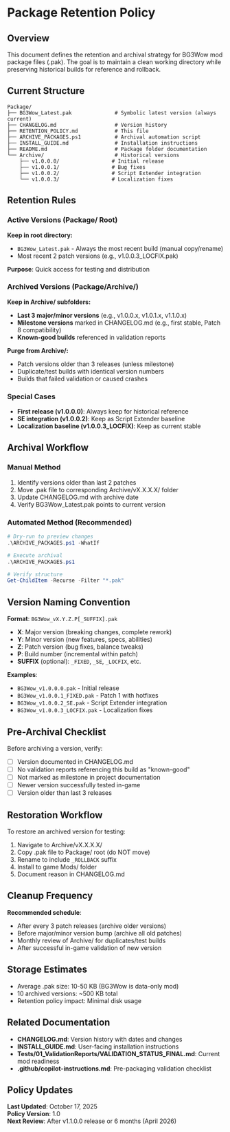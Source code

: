 # Package Retention Policy

## Overview

This document defines the retention and archival strategy for BG3Wow mod package files (.pak). The goal is to maintain a clean working directory while preserving historical builds for reference and rollback.

## Current Structure

```
Package/
├── BG3Wow_Latest.pak              # Symbolic latest version (always current)
├── CHANGELOG.md                   # Version history
├── RETENTION_POLICY.md            # This file
├── ARCHIVE_PACKAGES.ps1           # Archival automation script
├── INSTALL_GUIDE.md               # Installation instructions
├── README.md                      # Package folder documentation
└── Archive/                       # Historical versions
    ├── v1.0.0.0/                 # Initial release
    ├── v1.0.0.1/                 # Bug fixes
    ├── v1.0.0.2/                 # Script Extender integration
    └── v1.0.0.3/                 # Localization fixes
```

## Retention Rules

### Active Versions (Package/ Root)
**Keep in root directory:**
- `BG3Wow_Latest.pak` - Always the most recent build (manual copy/rename)
- Most recent 2 patch versions (e.g., v1.0.0.3_LOCFIX.pak)

**Purpose**: Quick access for testing and distribution

### Archived Versions (Package/Archive/)
**Keep in Archive/ subfolders:**
- **Last 3 major/minor versions** (e.g., v1.0.0.x, v1.0.1.x, v1.1.0.x)
- **Milestone versions** marked in CHANGELOG.md (e.g., first stable, Patch 8 compatibility)
- **Known-good builds** referenced in validation reports

**Purge from Archive/:**
- Patch versions older than 3 releases (unless milestone)
- Duplicate/test builds with identical version numbers
- Builds that failed validation or caused crashes

### Special Cases
- **First release (v1.0.0.0)**: Always keep for historical reference
- **SE integration (v1.0.0.2)**: Keep as Script Extender baseline
- **Localization baseline (v1.0.0.3_LOCFIX)**: Keep as current stable

## Archival Workflow

### Manual Method
1. Identify versions older than last 2 patches
2. Move .pak file to corresponding Archive/vX.X.X.X/ folder
3. Update CHANGELOG.md with archive date
4. Verify BG3Wow_Latest.pak points to current version

### Automated Method (Recommended)
```powershell
# Dry-run to preview changes
.\ARCHIVE_PACKAGES.ps1 -WhatIf

# Execute archival
.\ARCHIVE_PACKAGES.ps1

# Verify structure
Get-ChildItem -Recurse -Filter "*.pak"
```

## Version Naming Convention

**Format**: `BG3Wow_vX.Y.Z.P[_SUFFIX].pak`

- **X**: Major version (breaking changes, complete rework)
- **Y**: Minor version (new features, specs, abilities)
- **Z**: Patch version (bug fixes, balance tweaks)
- **P**: Build number (incremental within patch)
- **SUFFIX** (optional): `_FIXED`, `_SE`, `_LOCFIX`, etc.

**Examples**:
- `BG3Wow_v1.0.0.0.pak` - Initial release
- `BG3Wow_v1.0.0.1_FIXED.pak` - Patch 1 with hotfixes
- `BG3Wow_v1.0.0.2_SE.pak` - Script Extender integration
- `BG3Wow_v1.0.0.3_LOCFIX.pak` - Localization fixes

## Pre-Archival Checklist

Before archiving a version, verify:
- [ ] Version documented in CHANGELOG.md
- [ ] No validation reports referencing this build as "known-good"
- [ ] Not marked as milestone in project documentation
- [ ] Newer version successfully tested in-game
- [ ] Version older than last 3 releases

## Restoration Workflow

To restore an archived version for testing:
1. Navigate to Archive/vX.X.X.X/
2. Copy .pak file to Package/ root (do NOT move)
3. Rename to include `_ROLLBACK` suffix
4. Install to game Mods/ folder
5. Document reason in CHANGELOG.md

## Cleanup Frequency

**Recommended schedule**:
- After every 3 patch releases (archive older versions)
- Before major/minor version bump (archive all old patches)
- Monthly review of Archive/ for duplicates/test builds
- After successful in-game validation of new version

## Storage Estimates

- Average .pak size: 10-50 KB (BG3Wow is data-only mod)
- 10 archived versions: ~500 KB total
- Retention policy impact: Minimal disk usage

## Related Documentation

- **CHANGELOG.md**: Version history with dates and changes
- **INSTALL_GUIDE.md**: User-facing installation instructions
- **Tests/01_ValidationReports/VALIDATION_STATUS_FINAL.md**: Current mod readiness
- **.github/copilot-instructions.md**: Pre-packaging validation checklist

## Policy Updates

**Last Updated**: October 17, 2025  
**Policy Version**: 1.0  
**Next Review**: After v1.1.0.0 release or 6 months (April 2026)
